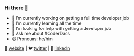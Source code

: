 ### Hi there 👋



- 🔭 I’m currently working on getting a full time developer job
- 🌱 I’m currently learning all the time 
- 🤔 I’m looking for help with getting a developer job
- 💬 Ask me about #CoderDads 
- 😄 Pronouns: he/him



🏡 [website][website] **|** 
🐦 [twitter][twitter] **|** 
👔 [linkedin][linkedin]

[website]: https://emmettnaughton.com
[twitter]: https://twitter.com/emmettnaughton
[linkedin]: https://www.linkedin.com/in/emmett-naughton/
